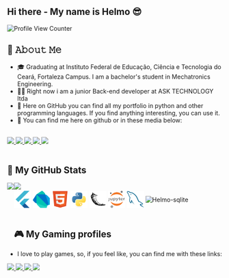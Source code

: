 ## Hi there - My name is Helmo 😎 
![Profile View Counter](https://komarev.com/ghpvc/?username=HelmoFilho)

## :book: 𝙰𝚋𝚘𝚞𝚝 𝙼𝚎
- 🎓 Graduating at Instituto Federal de Educação, Ciência e Tecnologia do Ceará, Fortaleza Campus. I am a bachelor's student in Mechatronics Engineering. 
- :man_technologist: Right now i am a junior Back-end developer at ASK TECHNOLOGY ltda 
- 💼 Here on GitHub you can find all my portfolio in python and other programming languages. If you find anything interesting, you can use it.
- 🎯 You can find me here on github or in these media below: 

</br>

<div>
    <a href = "mailto:helmofilho09@gmail.com" target = "_blank"> <img src = "https://img.shields.io/badge/Gmail-D14836?style=for-the-badge&logo=gmail&logoColor=white">  </a>
    <a href = "https://www.instagram.com/helmofilho09/" target = "_blank"> <img src = "https://img.shields.io/badge/Instagram-E4405F?style=for-the-badge&logo=instagram&logoColor=white"> </a>
    <a href = "https://discordapp.com/users/675473453708738571/" target = "_blank"> <img src = "https://img.shields.io/badge/Discord-7289DA?style=for-the-badge&logo=discord&logoColor=white">  </a>
    <a href = "https://twitter.com/FilhoHelmo" target = "_blank"> <img src = "https://img.shields.io/badge/Twitter-1DA1F2?style=for-the-badge&logo=twitter&logoColor=white"> </a>
    <a href = "http://www.linkedin.com/in/helmo-filho-02370b141" target = "_blank"> <img src = "https://img.shields.io/badge/LinkedIn-0077B5?style=for-the-badge&logo=linkedin&logoColor=white"> </a>
</div>

</br>

## :dizzy: My GitHub Stats

<div>
    <img height = "175em" align = "left" src = "https://github-readme-stats.vercel.app/api?username=HelmoFilho&show_icons=true&theme=merko&include_all_commits=true">
    <img height = "175em" src = "https://github-readme-stats.vercel.app/api/top-langs/?username=HelmoFilho&layout=compact&show_icons=true&theme=merko">    
</div>

<div>
    <img align = "center" height = "40" width = "40" alt = "Helmo-flutter" src='https://raw.githubusercontent.com/devicons/devicon/master/icons/flutter/flutter-original.svg'>
    <img align = "center" height = "40" width = "40" alt = "Helmo-dart" src='https://raw.githubusercontent.com/devicons/devicon/master/icons/dart/dart-original.svg'>
    <img align = "center" height = "40" width = "40" alt = "Helmo-html" src='https://raw.githubusercontent.com/devicons/devicon/master/icons/html5/html5-original.svg'>
    <img align = "center" height = "40" width = "40" alt = "Helmo-python" src='https://raw.githubusercontent.com/devicons/devicon/master/icons/python/python-original.svg'>
    <img align = "center" height = "40" width = "40" alt = "Helmo-flask" src='https://raw.githubusercontent.com/devicons/devicon/master/icons/flask/flask-original.svg'>
    <img align = "center" height = "40" width = "40" alt = "Helmo-jupyter" src='https://raw.githubusercontent.com/devicons/devicon/master/icons/jupyter/jupyter-original-wordmark.svg'>
    <img align = "center" height = "40" width = "40" alt = "Helmo-mysql" src='https://raw.githubusercontent.com/devicons/devicon/master/icons/mysql/mysql-original.svg'>
    <img align = "center" height = "40" width = "40" alt = "Helmo-sqlite" src='https://www.vectorlogo.zone/logos/sqlite/sqlite-icon.svg'>
</div>

</br>

## :video_game: My Gaming profiles

- I love to play games, so, if you feel like, you can find me with these links:

<div>
    <a href = "https://steamcommunity.com/id/berawecker09/" target = "_blank"> <img src = "https://img.shields.io/badge/Steam-000000?style=for-the-badge&logo=steam&logoColor=white"> </a>
    <a href = "http://live.xbox.com/Profile?berawecker" target = "_blank"> <img src = "https://img.shields.io/badge/Xbox-107C10?style=for-the-badge&logo=xbox&logoColor=white"> </a>
    <a href = "https://nin.codes/helmoswitch" target = "_blank"> <img src = "https://img.shields.io/badge/Nintendo_Switch-E60012?style=for-the-badge&logo=nintendo-switch&logoColor=white"> </a>
    <a href = "https://nin.codes/helmo3ds" target = "_blank"> <img src = "https://img.shields.io/badge/Nintendo_3DS-D12228?style=for-the-badge&logo=nintendo-3ds&logoColor=white"> </a>

</div>

<br/>
